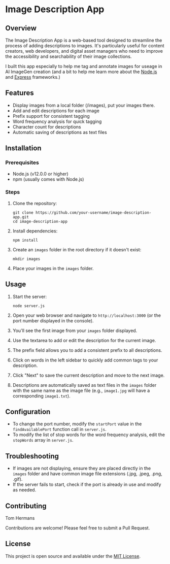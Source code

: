 # Image Description App

## Overview

The Image Description App is a web-based tool designed to streamline the process of adding descriptions to images. It's particularly useful for content creators, web developers, and digital asset managers who need to improve the accessibility and searchability of their image collections.

I built this app especially to help me tag and annotate images for useage in AI ImageGen creation (and a bit to help me learn more about the [Node.js](https://nodejs.org/en/) and [Express](https://expressjs.com/) frameworks.)

## Features

- Display images from a local folder (/images), put your images there.
- Add and edit descriptions for each image
- Prefix support for consistent tagging
- Word frequency analysis for quick tagging
- Character count for descriptions
- Automatic saving of descriptions as text files

## Installation

### Prerequisites

- Node.js (v12.0.0 or higher)
- npm (usually comes with Node.js)

### Steps

1. Clone the repository:
   ```
   git clone https://github.com/your-username/image-description-app.git
   cd image-description-app
   ```

2. Install dependencies:
   ```
   npm install
   ```

3. Create an `images` folder in the root directory if it doesn't exist:
   ```
   mkdir images
   ```

4. Place your images in the `images` folder.

## Usage

1. Start the server:
   ```
   node server.js
   ```

2. Open your web browser and navigate to `http://localhost:3000` (or the port number displayed in the console).

3. You'll see the first image from your `images` folder displayed.

4. Use the textarea to add or edit the description for the current image.

5. The prefix field allows you to add a consistent prefix to all descriptions.

6. Click on words in the left sidebar to quickly add common tags to your description.

7. Click "Next" to save the current description and move to the next image.

8. Descriptions are automatically saved as text files in the `images` folder with the same name as the image file (e.g., `image1.jpg` will have a corresponding `image1.txt`).

## Configuration

- To change the port number, modify the `startPort` value in the `findAvailablePort` function call in `server.js`.
- To modify the list of stop words for the word frequency analysis, edit the `stopWords` array in `server.js`.

## Troubleshooting

- If images are not displaying, ensure they are placed directly in the `images` folder and have common image file extensions (.jpg, .jpeg, .png, .gif).
- If the server fails to start, check if the port is already in use and modify as needed.

## Contributing
Tom Hermans

Contributions are welcome! Please feel free to submit a Pull Request.

## License

This project is open source and available under the [MIT License](LICENSE).

